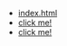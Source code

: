 * [index.html](file:///index.html)
* <a href="file:///">click me!</a>
* <a href="http://myokoym.net/">click me!</a>
